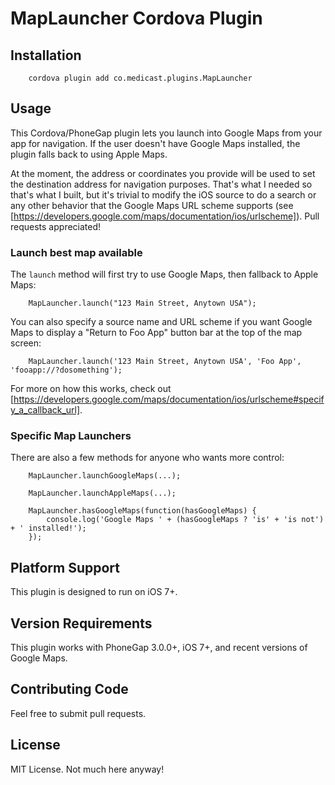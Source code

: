# MapLauncher Cordova Plugin

## Installation

```
    cordova plugin add co.medicast.plugins.MapLauncher
```

## Usage

This Cordova/PhoneGap plugin lets you launch into Google Maps from your app for navigation.  If the user doesn't have Google Maps installed, the plugin falls back to using Apple Maps.

At the moment, the address or coordinates you provide will be used to set the destination address for navigation purposes.  That's what I needed so that's what I built, but it's trivial to modify the iOS source to do a search or any other behavior that the Google Maps URL scheme supports (see [https://developers.google.com/maps/documentation/ios/urlscheme]).  Pull requests appreciated!

### Launch best map available

The ```launch``` method will first try to use Google Maps, then fallback to Apple Maps:

```
	MapLauncher.launch("123 Main Street, Anytown USA");

```

You can also specify a source name and URL scheme if you want Google Maps to display a "Return to Foo App" button bar at the top of the map screen:

```
	MapLauncher.launch('123 Main Street, Anytown USA', 'Foo App', 'fooapp://?dosomething');

```

For more on how this works, check out [https://developers.google.com/maps/documentation/ios/urlscheme#specify_a_callback_url].

### Specific Map Launchers

There are also a few methods for anyone who wants more control:

```
	MapLauncher.launchGoogleMaps(...);

	MapLauncher.launchAppleMaps(...);

	MapLauncher.hasGoogleMaps(function(hasGoogleMaps) {
		console.log('Google Maps ' + (hasGoogleMaps ? 'is' + 'is not') + ' installed!');
	});
```

## Platform Support

This plugin is designed to run on iOS 7+.

## Version Requirements

This plugin works with PhoneGap 3.0.0+, iOS 7+, and recent versions of Google Maps.

## Contributing Code

Feel free to submit pull requests.

## License

MIT License.  Not much here anyway!